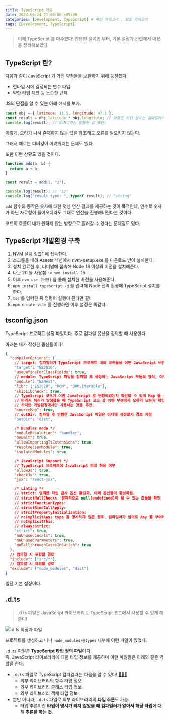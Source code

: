 ```yaml
---
title: TypeScript 개요
date: 2024-06-24 21:00:00 +09:00
categories: [Development, TypeScript] # 메인 카테고리 , 보조 카테고리
tags: [Development, TypeScript]
---
```


> 이제 TypeScript 를 마주했다!
> 간단한 설치법 부터, 기본 설정과 관련해서 내용을 정리해보았다.

## TypeScript 란?

다음과 같이 JavaScript 가 가진 약점들을 보완하기 위해 등장했다.

- 런타임 시에 결정되는 변수 타입
- 약한 타입 체크 등 느슨한 규칙

JS의 단점을 알 수 있는 아래 얘시를 보자.

```javascript
const obj = { latitude: 11.5, longitude: 47.1 };
const result = obj.latitude * obj.longitute; // 보통은 이런 실수는 컴파일러가 잡아줘야 되는데
console.log(result); // NaN이라는 엉뚱한 값 출현!
```

이렇게, 오타가 나서 존재하지 않는 값을 참조해도 오류를 일으키지 않는다.

그래서 때로는 디버깅이 어려워지는 문제도 있다.

또한 이런 상황도 있을 것이다.

```javascript
function add(a, b) {
  return a + b;
}

const result = add(1, "2");

console.log(result); // "12"
console.log("result type: ", typeof result); // "string"
```

`add` 함수의 동작은 숫자에 대한 덧셈 연산 결과를 제공하는 것이 목적인데,
인수로 숫자가 아닌 자료형이 들어오더라도 그대로 연산을 진행해버린다는 것이다.

코드의 흐름이 내가 원하지 않는 방향으로 흘러갈 수 있다는 문제점도 있다.

## TypeScript 개발환경 구축

1. NVM 설치 링크[1] 에 접속한다.
2. 스크롤을 내려 Assets 섹션에서 nvm-setup.exe 를 다운로드 받아 설치한다.
3. 설치 완료한 후, 터미널에 접속해 Node 18 이상의 버전을 설치해준다.
4. 나는 20 을 사용함 -> `nvm install 20`
5. 이후 `nvm use [버전]` 을 통해 설치한 버전을 사용해준다.
6. `npm install typescript -g` 을 입력해 Node 전역 환경에 TypeScript 설치를 한다.
7. `tsc` 를 입력한 뒤 명령어 실행이 된다면 끝!
8. `npm create vite` 를 진행하면 이후 설정은 똑같다.

## tsconfig.json

TypeScript 프로젝트 설정 파일이다.
주로 컴파일 옵션을 정의할 때 사용한다.

아래는 내가 작성한 옵션들이다!

```json
{
  "compilerOptions": {
    // target: 컴파일러가 TypeScript 프로젝트 내의 코드들을 어떤 JavaScript 버전으로 변환할지 설정
    "target": "ES2016",
    "useDefineForClassFields": true,
    // module: TypeScript 파일을 컴파일 후 생성하는 JavaScript 모듈의 형식, 어떤 것인지 정리하면 좋을 듯
    "module": "ESNext",
    "lib": ["ES2020", "DOM", "DOM.Iterable"],
    "skipLibCheck": true,
    // TypeScript 코드가 어떤 JavaScript 로 변환되었는지 확인할 수 있게 Map 을 생성하는 것!
    // 따라서 에러가 발생했을 때 TypeScript 코드 상 어떤 부분에서 오류가 났는지 확인 가능!
    // 하지만 개발환경에서만 사용하는 것을 추천.
    "sourceMap": true,
    // outDir: 컴파일 후 변환한 JavaScript 파일은 어디에 생성할지 경로 지정
    "outDir": "dist",

    /* Bundler mode */
    "moduleResolution": "bundler",
    "noEmit": true,
    "allowImportingTsExtensions": true,
    "resolveJsonModule": true,
    "isolatedModules": true,

    /* JavaScript Support */
    // TypeScript 프로젝트에 JavaScript 파일 허용 여부
    "allowJs": true,
    "checkJs": true,
    "jsx": "react-jsx",

    /* Linting */
    // strict: 엄격한 타입 검사 옵션 활성화, 아래 옵션들이 활성화됨.
    // strictNullChecks: 잠재적으로 null(undefined)이 될 수 있는 값들을 확인
    // strictFunctionTypes:
    // strictBindCallApply:
    // strcitPropertyInitialization:
    // noImplicitAny: type 을 명시하지 않은 경우, 컴파일러가 임의로 Any 를 부여하는 것을 막음.
    // noImplicitThis:
    // alwaysStrict:
    "strict": true,
    "noUnusedLocals": true,
    "noUnusedParameters": true,
    "noFallthroughCasesInSwitch": true
  },
  // 컴파일 시 포함할 경로
  "include": ["src/*"],
  // 컴파일 시 제외할 경로
  "exclude": ["node_modules", "dist"]
}
```

일단 기본 설정이다.

## .d.ts

> .d.ts 파일은 JavaScript 라이브러리도 TypeScript 코드에서 사용할 수 있게 해준다!

![.d.ts 확장자 파일](../assets/img/posts/2024-06-24-2024-06-24-TypeSciprt-Intro-1.png)

프로젝트를 생성하고 나니 `node_modules/@types` 내부에 이런 파일이 있었다.

`.d.ts` 파일은 **TypeScript 타입 정의 파일**이다.  
즉, JavaScript 라이브러리에 대한 타입 정보를 제공하며 이런 파일들은 아래와 같은 역할을 한다.

- `.d.ts` 파일로 TypeScript 컴파일러는 다음을 알 수 있다! [**💪💪💪**](https://emojipedia.org/flexed-biceps/)
  - 외부 라이브러리의 함수 타입 정보
  - 외부 라이브러리 클래스 타입 정보
  - 외부 라이브러리 객체 타입 정보
- 뿐만 아니라, `.d.ts` 파일로 외부 라이브러리의 **타입 추론**도 가능.
  - 타입 추론이란 **타입이 명시가 되지 않았을 때 컴파일러가 알아서 해당 타입에 대해 추론을 하는 것**.

[1]: https://github.com/coreybutler/nvm-windows/releases
